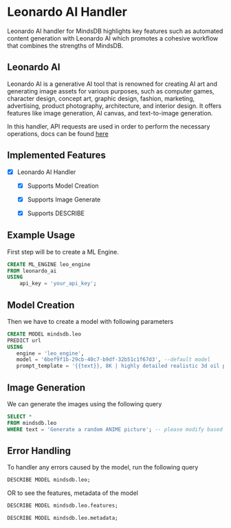 # Leonardo AI Handler

Leonardo AI handler for MindsDB highlights key features such as automated content generation with Leonardo AI which promotes a cohesive workflow that combines the strengths of MindsDB.

## Leonardo AI

Leonardo AI is a generative AI tool that is renowned for creating AI art and generating image assets for various purposes, such as computer games, character design, concept art, graphic design, fashion, marketing, advertising, product photography, architecture, and interior design. It offers features like image generation, AI canvas, and text-to-image generation.

In this handler, API requests are used in order to perform the necessary operations, docs can be found [here](https://docs.leonardo.ai/reference/getuserself)

## Implemented Features

- [x] Leonardo AI Handler
  - [x] Supports Model Creation
  - [x] Supports Image Generate
  - [x] Supports DESCRIBE


## Example Usage

First step will be to create a ML Engine.

~~~~sql
CREATE ML_ENGINE leo_engine
FROM leonardo_ai
USING
    api_key = 'your_api_key';
~~~~

## Model Creation

Then we have to create a model with following parameters

~~~~sql
CREATE MODEL mindsdb.leo
PREDICT url
USING
   engine = 'leo_engine',
   model = '6bef9f1b-29cb-40c7-b9df-32b51c1f67d3', --default model
   prompt_template = '{{text}}, 8K | highly detailed realistic 3d oil painting style cyberpunk by MAD DOG JONES combined with Van Gogh  |  cinematic lighting | happy colors';
~~~~

## Image Generation

We can generate the images using the following query

~~~~sql
SELECT *
FROM mindsdb.leo
WHERE text = 'Generate a random ANIME picture'; -- please modify based on the need
~~~~

## Error Handling

To handler any errors caused by the model, run the following query

~~~~sql
DESCRIBE MODEL mindsdb.leo;
~~~~

OR to see the features, metadata of the model

~~~~sql
DESCRIBE MODEL mindsdb.leo.features;

DESCRIBE MODEL mindsdb.leo.metadata;
~~~~